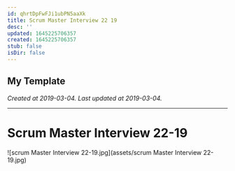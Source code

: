 ```yaml
---
id: qhrtDpFwFJi1ubPN5aaXk
title: Scrum Master Interview 22 19
desc: ''
updated: 1645225706357
created: 1645225706357
stub: false
isDir: false
---
```

My Template
---

_Created at 2019-03-04._
_Last updated at 2019-03-04._




---

# Scrum Master Interview 22-19


![scrum Master Interview 22-19.jpg](assets/scrum Master Interview 22-19.jpg)

